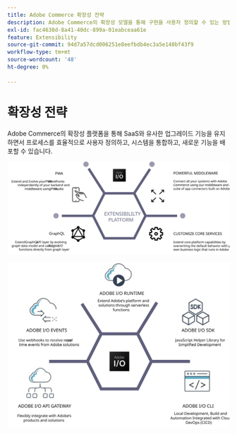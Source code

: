 ```yaml
---
title: Adobe Commerce 확장성 전략
description: Adobe Commerce의 확장성 모델을 통해 구현을 사용자 정의할 수 있는 방법을 알아봅니다.
exl-id: fac4630d-8a41-40dc-899a-01eabceaa61e
feature: Extensibility
source-git-commit: 94d7a57dcd006251e8eefbdb4ec3a5e140bf43f9
workflow-type: tm+mt
source-wordcount: '48'
ht-degree: 0%

---
```


# 확장성 전략

Adobe Commerce의 확장성 플랫폼을 통해 SaaS와 유사한 업그레이드 기능을 유지하면서 프로세스를 효율적으로 사용자 정의하고, 시스템을 통합하고, 새로운 기능을 배포할 수 있습니다.

![Adobe Commerce 확장성 전략 다이어그램](../../assets/playbooks/extensibility-strategy-1.svg)

![Adobe Commerce 확장성 전략 다이어그램](../../assets/playbooks/extensibility-strategy-2.svg)
